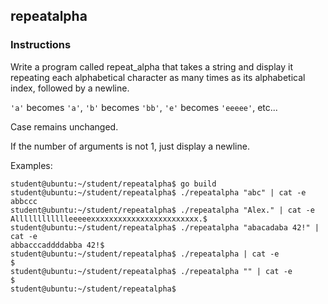 ## repeatalpha

### Instructions

Write a program called repeat_alpha that takes a string and display it
repeating each alphabetical character as many times as its alphabetical index,
followed by a newline.

`'a'` becomes `'a'`, `'b'` becomes `'bb'`, `'e'` becomes `'eeeee'`, etc...

Case remains unchanged.

If the number of arguments is not 1, just display a newline.

Examples:

```console
student@ubuntu:~/student/repeatalpha$ go build
student@ubuntu:~/student/repeatalpha$ ./repeatalpha "abc" | cat -e
abbccc
student@ubuntu:~/student/repeatalpha$ ./repeatalpha "Alex." | cat -e
Alllllllllllleeeeexxxxxxxxxxxxxxxxxxxxxxxx.$
student@ubuntu:~/student/repeatalpha$ ./repeatalpha "abacadaba 42!" | cat -e
abbacccaddddabba 42!$
student@ubuntu:~/student/repeatalpha$ ./repeatalpha | cat -e
$
student@ubuntu:~/student/repeatalpha$ ./repeatalpha "" | cat -e
$
student@ubuntu:~/student/repeatalpha$
```
